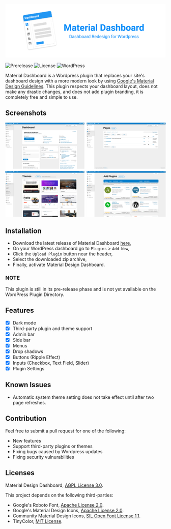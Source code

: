 ![Alt text](.readme/banner.png?raw=true  "Material Design Dashboard")

![Prerelease](https://img.shields.io/badge/pre--release-red)
![License](https://img.shields.io/badge/license-AGPL_v3-blue)
![WordPress](https://img.shields.io/badge/WordPress-lightblue)

Material Dashboard is a Wordpress plugin that replaces your site's dashboard design with a more modern look by using [Google's Material Design Guidelines](https://material.io/design). This plugin respects your dashboard layout, does not make any drastic changes, and does not add plugin branding, it is completely free and simple to use.

## Screenshots

![Alt text](.readme/screenshots.png?raw=true  "Screenshots")

## Installation

- Download the latest release of Material Dashboard [here](https://github.com/fatihbalsoy/wp-material-design/releases/),
- On your WordPress dashboard go to `Plugins` > `Add New`,
- Click the `Upload Plugin` button near the header,
- Select the downloaded zip archive,
- Finally, activate Material Design Dashboard.

### NOTE

This plugin is still in its pre-release phase and is not yet available on the WordPress Plugin Directory.

## Features

- [x] Dark mode
- [x] Third-party plugin and theme support
- [x] Admin bar
- [x] Side bar
- [x] Menus
- [x] Drop shadows 
- [x] Buttons (Ripple Effect) 
- [x] Inputs (Checkbox, Text Field,  Slider)
- [x] Plugin Settings

## Known Issues

- Automatic system theme setting does not take effect until after two page refreshes.

## Contribution

Feel free to submit a pull request for one of the following:

- New features
- Support third-party plugins or themes
- Fixing bugs caused by Wordpress updates
- Fixing security vulnurabilities

## Licenses

Material Design Dashboard, [AGPL License 3.0](https://github.com/fatihbalsoy/wp-material-design/blob/master/LICENSE).

This project depends on the following third-parties:

- Google's Roboto Font, [Apache License 2.0](https://github.com/googlefonts/roboto/blob/master/LICENSE).
- Google's Material Design Icons, [Apache License 2.0](https://github.com/google/material-design-icons/blob/master/LICENSE).
- Community Material Design Icons, [SIL Open Font License 1.1](https://github.com/Templarian/MaterialDesign/blob/master/LICENSE).
- TinyColor, [MIT License](https://github.com/bgrins/TinyColor/blob/master/LICENSE).
